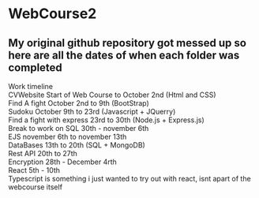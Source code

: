 # WebCourse2  
## My original github repository got messed up so here are all the dates of when each folder was completed  

Work timeline  
CVWebsite Start of Web Course to October 2nd (Html and CSS)  
Find A fight October 2nd to 9th (BootStrap)  
Sudoku October 9th to 23rd (Javascript + JQuerry)  
Find a fight with express 23rd to 30th (Node.js + Express.js)  
Break to work on SQL 30th - november 6th    
EJS november 6th to november 13th  
DataBases 13th to 20th (SQL + MongoDB)  
Rest API 20th to 27th  
Encryption 28th - December 4rth  
React 5th - 10th  
Typescript is something i just wanted to try out with react, isnt apart of the webcourse itself
